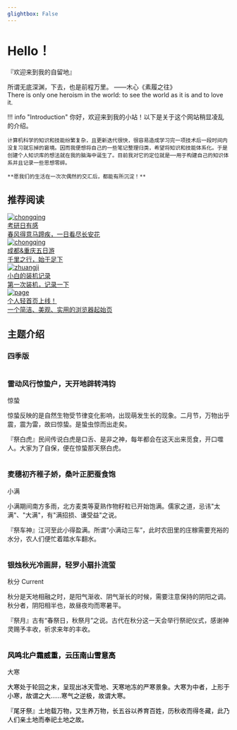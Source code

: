```yaml
---
glightbox: False
---
```


# Hello！

<div class="flashbox">
    <p>『欢迎来到我的自留地』</p>
    <span>所谓无底深渊，下去，也是前程万里。 ——木心《素履之往》</span><br>
    <span>There is only one heroism in the world: to see the world as it is and to love it.</span>
</div>



!!! info "Introduction"
    你好，欢迎来到我的小站！以下是关于这个网站稍显凌乱的介绍。

    计算机科学的知识和技能纷繁复杂，且更新迭代很快，很容易造成学习完一项技术后一段时间内没复习就忘掉的窘境。因而我便想将自己的一些笔记整理归类，希望将知识和技能体系化。于是创建个人知识库的想法就在我的脑海中诞生了。目前我对它的定位就是──用于构建自己的知识体系并且记录一些思想零碎。

    **愿我们的生活在一次次偶然的交汇后，都能有所沉淀！**

## 推荐阅读
    

<div class="flink-list">
    <div class="flink-list-item">
        <a href="./life/kaoyan/" title="考研日有感" target="_blank">
            <div class="flink-item-icon">
                <img src="./life/assets/kaoyan.jpg" alt="chongqing">
            </div>
            <div class="flink-item-name">考研日有感</div>
            <div class="flink-item-desc">春风得意马蹄疾，一日看尽长安花</div>
        </a>
    </div>
    <div class="flink-list-item">
        <a href="./life/cdcq/" title="成都&重庆五日游" target="_blank">
            <div class="flink-item-icon">
                <img src="./life/assets/chongqing.jpg" alt="chongqing">
            </div>
            <div class="flink-item-name">成都&重庆五日游</div>
            <div class="flink-item-desc">千里之行，始于足下</div>
        </a>
    </div>
    <div class="flink-list-item">
        <a href="./life/zhuangji/" title="小白的装机记录" target="_blank">
            <div class="flink-item-icon">
                <img src="./life/assets/pc.jpg" alt="zhuangji">
            </div>
            <div class="flink-item-name heti-skip">小白的装机记录</div>
            <div class="flink-item-desc">第一次装机，记录一下</div>
        </a>
    </div>
    <div class="flink-list-item">
        <a href="./tools/page" title="Z's page" target="_blank">
            <div class="flink-item-icon">
                <img src="https://sastpg.github.io/page/images/favicon.png" alt="page">
            </div>
            <div class="flink-item-name heti-skip">个人轻首页上线！</div>
            <div class="flink-item-desc">一个简洁、美观、实用的浏览器起始页</div>
        </a>
    </div>
</div>

## 主题介绍
### 四季版

<div class="theme-card">
<div class="card">
    <div class="poster"  id="spring">
        <img src="assets/spring.jpg" alt="">
    </div>
    <div class="details">
        <img src="assets/springlogo.png" alt="" class="logo">
        <h3>雷动风行惊蛰户，天开地辟转鸿钧</h3>
        <div class="tags">
        <span>惊蛰</span>
        <!-- <span>Current</span> -->
        </div> 
        <div class="info">
        <p>
            惊蛰反映的是自然生物受节律变化影响，出现萌发生长的现象。二月节，万物出乎震，震为雷，故曰惊蛰。是蛰虫惊而出走矣。
        </p>
        <p>
            『祭白虎』民间传说白虎是口舌、是非之神，每年都会在这天出来觅食，开口噬人。大家为了自保，便在惊蛰那天祭白虎。
        </p>
        </div>
    </div>
</div>
<div class="card">
    <div class="poster"  id="summer">
        <img src="assets/summer.jpg" alt="">
    </div>
    <div class="details">
        <img src="assets/summerlogo.png" alt="" class="logo">
        <h3>麦穗初齐稚子娇，桑叶正肥蚕食饱</h3>
        <div class="tags">
        <span>小满</span>
        <!-- <span>Current</span> -->
        </div> 
        <div class="info">
        <p>
            小满期间南方多雨，北方麦类等夏熟作物籽粒已开始饱满。儒家之道，忌讳"太满"、"大满"，有"满招损、谦受益"之说。
        </p>
        <p>
            『祭车神』江河至此小得盈满。所谓“小满动三车”，此时农田里的庄稼需要充裕的水分，农人们便忙着踏水车翻水。
        </p>
        </div>
    </div>
</div>
<div class="card">
    <div class="poster"  id="autumn">
        <img src="assets/autumn.jpg" alt="">
    </div>
    <div class="details">
        <img src="assets/autumnlogo.png" alt="" class="logo">
        <h3>银烛秋光冷画屏，轻罗小扇扑流萤</h3>
        <div class="tags">
        <span>秋分</span>
        <span>Current</span>
        </div> 
        <div class="info">
        <p>
            秋分是天地相融之时，是阳气渐收、阴气渐长的时候，需要注意保持的阴阳之调。秋分者，阴阳相半也，故昼夜均而寒暑平。
        </p>
        <p>
            『祭月』古有“春祭日，秋祭月”之说。古代在秋分这一天会举行祭祀仪式，感谢神灵赐予丰收，祈求来年的丰收。
        </p>
        </div>
    </div>
</div>
<div class="card">
    <div class="poster"  id="winter">
        <img src="assets/winter.jpg" alt="">
    </div>
    <div class="details">
        <img src="assets/winterlogo.png" alt="" class="logo">
        <h3 style="color: #000">风鸣北户霜威重，云压南山雪意高</h3>
        <div class="tags">
        <span>大寒</span>
        <!-- <span>Current</span> -->
        </div> 
        <div class="info">
        <p style="color: #000">
            大寒处于轮回之末，呈现出冰天雪地、天寒地冻的严寒景象。大寒为中者，上形于小寒，故谓之大……寒气之逆极，故谓大寒。
        </p>
        <p style="color: #000">
            『尾牙祭』土地载万物，又生养万物，长五谷以养育百姓，历秋收而得冬藏，此乃人们亲土地而奉祀土地之故。
        </p>
        </div>
    </div>
</div>
</div>

